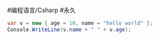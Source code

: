 #编程语言/Csharp #永久 

```csharp
var v = new { age = 10, name = "hello world" };
Console.WriteLine(v.name + " " + v.age);
```